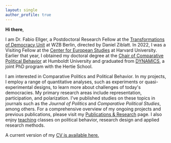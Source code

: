 ```yaml
---
layout: single
author_profile: true
---
```


**Hi there**, 

I am Dr. Fabio Ellger, a Postdoctoral Research Fellow at the [Transformations of Democracy Unit](https://www.wzb.eu/en/research/dynamics-of-political-systems/transformations-of-democracy) at WZB Berlin, directed by Daniel Ziblatt. 
In 2022, I was a Visiting Fellow at the [Center for European Studies](https://ces.fas.harvard.edu/people/fabio-ellger) at Harvard University. Earlier that year, I obtained my doctoral degree at the [Chair of Comparative Political Behavior](https://www.sowi.hu-berlin.de/en/lehrbereiche-en/comparative-political-behavior/team/team-comparative-political-behavior) at Humboldt University and graduated from [DYNAMICS](https://www.sowi.hu-berlin.de/en/dynamics/people/Alumni), a joint PhD program with the Hertie School.

I am interested in Comparative Politics and Political Behavior. In my projects, I employ a range of quantitative analyses, such as experiments or quasi-experimental designs, to learn more about challenges of today's democracies.
My primary research areas include representation, participation, and polarization. I've published studies on these topics in journals such as the _Journal of Politics_ and _Comparative Political Studies_, among others. 
For a comprehensive overview of my ongoing projects and previous publications, please visit my [Publications & Research](/research/) page.
 I also enjoy [teaching](/teaching/) classes on political behavior, research design and applied research methods.

A current version of my [CV is available here.](https://www.fabioellger.com/assets/docs/CV_Ellger.pdf)
